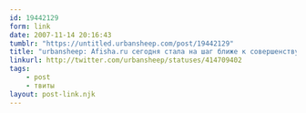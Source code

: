 ```yaml
---
id: 19442129
form: link
date: 2007-11-14 20:16:43
tumblr: "https://untitled.urbansheep.com/post/19442129"
title: "urbansheep: Afisha.ru сегодня стала на шаг ближе к совершенству: http://b23.ru/eas . Моё лето прошло не зря. Приходите смотреть."
linkurl: http://twitter.com/urbansheep/statuses/414709402
tags:
    - post
    - твиты
layout: post-link.njk
---
```



